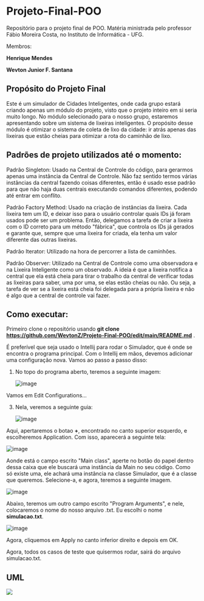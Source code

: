 # Projeto-Final-POO
Repositório para o projeto final de POO. Matéria ministrada pelo professor Fábio Moreira Costa, no Instituto de Informática - UFG.

Membros: 

**Henrique Mendes**

**Wevton Junior F. Santana**

## Propósito do Projeto Final
Este é um simulador de Cidades Inteligentes, onde cada grupo estará criando apenas um módulo do projeto, visto que o projeto inteiro em si seria muito longo. No módulo selecionado para o nosso grupo, estaremos apresentando sobre um sistema de lixeiras inteligentes. O propósito desse módulo é otimizar o sistema de coleta de lixo da cidade: ir atrás apenas das lixeiras que estão cheias para otimizar a rota do caminhão de lixo.

## Padrões de projeto utilizados até o momento:
Padrão Singleton: Usado na Central de Controle do código, para gerarmos apenas uma instância da Central de Controle. Não faz sentido termos várias instâncias da central fazendo coisas diferentes, então é usado esse padrão para que não haja duas centrais executando comandos diferentes, podendo até entrar em conflito.

Padrão Factory Method: Usado na criação de instâncias da lixeira. Cada lixeira tem um ID, e deixar isso para o usuário controlar quais IDs já foram usados pode ser um problema. Então, delegamos a tarefa de criar a lixeira com o ID correto para um método "fábrica", que controla os IDs já gerados e garante que, sempre que uma lixeira for criada, ela tenha um valor diferente das outras lixeiras.

Padrão Iterator: Utilizado na hora de percorrer a lista de caminhões.

Padrão Observer: Utilizado na Central de Controle como uma observadora e na Lixeira Inteligente como um observado. A ideia é que a lixeira notifica a central que ela está cheia para tirar o trabalho da central de verificar todas as lixeiras para saber, uma por uma, se elas estão cheias ou não. Ou seja, a tarefa de ver se a lixeira está cheia foi delegada para a própria lixeira e não é algo que a central de controle vai fazer.

## Como executar:

Primeiro clone o repositório usando **git clone https://github.com/WevtonZ/Projeto-Final-POO/edit/main/README.md** .

É preferível que seja usado o Intellij para rodar o Simulador, que é onde se encontra o programa principal. Com o Intellij em mãos, devemos adicionar uma configuração nova. Vamos ao passo a passo disso:

1. No topo do programa aberto, teremos a seguinte imagem:

   ![image](https://github.com/user-attachments/assets/b53a5fff-ab0a-410e-a60a-748fbe791236)
   
  Vamos em Edit Configurations...

3. Nela, veremos a seguinte guia:
   
     ![image](https://github.com/user-attachments/assets/24ec05d3-2a17-4070-9e86-ca3b224eeded)

Aqui, apertaremos o botao **+**, encontrado no canto superior esquerdo, e escolheremos Application. Com isso, aparecerá a seguinte tela:

![image](https://github.com/user-attachments/assets/6efd5e2c-38ac-4ca4-bcab-6c402f0d7fec)
   
   Aonde está o campo escrito "Main class", aperte no botão do papel dentro dessa caixa que ele buscará uma instância da Main no seu código. Como só existe uma, ele achará uma instância na classe Simulador, que é a classe que queremos. Selecione-a, e agora, teremos a seguinte imagem.
  
   ![image](https://github.com/user-attachments/assets/8b8ad5db-970d-4195-8eb4-0225dbed9795)
   
   Abaixo, teremos um outro campo escrito "Program Arguments", e nele, colocaremos o nome do nosso arquivo .txt. Eu escolhi o nome **simulacao.txt**.
  
   ![image](https://github.com/user-attachments/assets/002a6c3d-b72d-4842-bace-d25929187c97)
  
  Agora, cliquemos em Apply no canto inferior direito e depois em OK.

  Agora, todos os casos de teste que quisermos rodar, sairá do arquivo simulacao.txt.


## UML

[![](https://mermaid.ink/img/pako:eNqVVttu2zgQ_RWBfbFjW7DS2LGJIECRoECAFC3aYh9a92EiTRS2EmlQVOA0Tf9nv2N_bEe3mJKo1NWDRA7neuZCPbJQRcg4CxPIsksBsYZ0Iz16Sor3D4owT5T3WBGL55WIuCeksSiJCt-YHBLuXasQEvETQlD78wnuMMwN6M-5lmo0PqqOnmxDF5AKeQfqEi9UggZsi7MQtu9gJ1LgXqTymwRbZzqG2nrvMDNg8ox7n8pvY8NiMGKruPeZ3pd4LXa200KKUID-qAyMNL24VyzHw2E5oiKVKDRcSYOJiJE-rbiGrc96IBcgXAujVeaIkxIwgP0sIb2HwVM7awUIUVS4NbpXSZ5io2Dc5nh_k6G-Rz2iUJq1zaIxVff4Jy6pjLh9aE6yl9B8C6FR-qGF5Far3VUXskmoKYG11KiL0dQjRJuYpl43F2PuyJ6rcImuISnqlhZUuy2_hCSMJdUR7zNabLcigabyC7uZ-d03_tsWKCqSJMqKVpjVQt0uskQmMZqrxpvR-EV_KGcxqdN78KS6h3rtwsXOZL6NwOCoTKgIIVKaCiy_-Y6hsdkizLYQ3oF-W4TizHfRb-0sk6cqOxSodu3sE99SuXO0xUOfNolEDd0HIDhUbkog9krHbZmW7U8izZMCCNvyJAUhRzS8yv7TQsZfv7lAqKGzRc_OqMxR30KI5-dDzVgvDuvJF5kPac3m9BA36wLJqsC6xVGrRZmnvclYEh3DyqLvZ3x11FxgZ79ms94lU7E0CJ_98v3Bnn8OsOQa6J3q3Z8IGxZsmHdEHmzY3PePaNO777gXo8aiwv5Ci-N-4V6qpKABWetxsFSKlK3oOTzuNY1bu9H1syNcbMo-5V6GcV4DUVJsf4MX_A0pwP_-TW0IO5Pe988HRHUD177HLOZa3sUxkMFeuMOmq_OonXqXuOvnw8nYLXeH3b2-VgMMcHYVuqPr_jYMKLP42JTFWkSMG53jlKWoaZjRlpXdv2HmDlPcME7LCPSPDdvIJ5LZgvyiVNqIaZXHd4zfQpLRrpoK9S_oMwvKCPWFyqVhfFFqYPyR7Wiz8Benr4NgNV8t18erYD1lD4zP_eP5yetVEMxXwenx6fpkdfo0ZT9Lo3N_fbJcBotgsV4EwWK5PJ4yjIpOeVf_Axefp_8BO7mHGg?type=png)](https://mermaid.live/edit#pako:eNqVVttu2zgQ_RWBfbFjW7DS2LGJIECRoECAFC3aYh9a92EiTRS2EmlQVOA0Tf9nv2N_bEe3mJKo1NWDRA7neuZCPbJQRcg4CxPIsksBsYZ0Iz16Sor3D4owT5T3WBGL55WIuCeksSiJCt-YHBLuXasQEvETQlD78wnuMMwN6M-5lmo0PqqOnmxDF5AKeQfqEi9UggZsi7MQtu9gJ1LgXqTymwRbZzqG2nrvMDNg8ox7n8pvY8NiMGKruPeZ3pd4LXa200KKUID-qAyMNL24VyzHw2E5oiKVKDRcSYOJiJE-rbiGrc96IBcgXAujVeaIkxIwgP0sIb2HwVM7awUIUVS4NbpXSZ5io2Dc5nh_k6G-Rz2iUJq1zaIxVff4Jy6pjLh9aE6yl9B8C6FR-qGF5Far3VUXskmoKYG11KiL0dQjRJuYpl43F2PuyJ6rcImuISnqlhZUuy2_hCSMJdUR7zNabLcigabyC7uZ-d03_tsWKCqSJMqKVpjVQt0uskQmMZqrxpvR-EV_KGcxqdN78KS6h3rtwsXOZL6NwOCoTKgIIVKaCiy_-Y6hsdkizLYQ3oF-W4TizHfRb-0sk6cqOxSodu3sE99SuXO0xUOfNolEDd0HIDhUbkog9krHbZmW7U8izZMCCNvyJAUhRzS8yv7TQsZfv7lAqKGzRc_OqMxR30KI5-dDzVgvDuvJF5kPac3m9BA36wLJqsC6xVGrRZmnvclYEh3DyqLvZ3x11FxgZ79ms94lU7E0CJ_98v3Bnn8OsOQa6J3q3Z8IGxZsmHdEHmzY3PePaNO777gXo8aiwv5Ci-N-4V6qpKABWetxsFSKlK3oOTzuNY1bu9H1syNcbMo-5V6GcV4DUVJsf4MX_A0pwP_-TW0IO5Pe988HRHUD177HLOZa3sUxkMFeuMOmq_OonXqXuOvnw8nYLXeH3b2-VgMMcHYVuqPr_jYMKLP42JTFWkSMG53jlKWoaZjRlpXdv2HmDlPcME7LCPSPDdvIJ5LZgvyiVNqIaZXHd4zfQpLRrpoK9S_oMwvKCPWFyqVhfFFqYPyR7Wiz8Benr4NgNV8t18erYD1lD4zP_eP5yetVEMxXwenx6fpkdfo0ZT9Lo3N_fbJcBotgsV4EwWK5PJ4yjIpOeVf_Axefp_8BO7mHGg)
